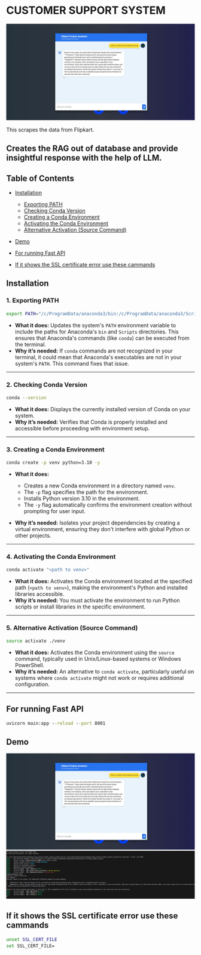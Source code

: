 # **CUSTOMER SUPPORT SYSTEM**

![Alt Text](images/chatbot.jpeg)

This scrapes the data from Flipkart.

Creates the **RAG** out of database and provide insightful response with the help of **LLM**.
---

## Table of Contents

* [Installation](#installation)

  * [Exporting PATH](#exporting-path)
  * [Checking Conda Version](#checking-conda-version)
  * [Creating a Conda Environment](#creating-a-conda-environment)
  * [Activating the Conda Environment](#activating-the-conda-environment)
  * [Alternative Activation (Source Command)](#alternative-activation-source-command)

* [Demo](#demo)

* [For running Fast API](#for-running-fast-api)

* [If it shows the SSL certificate error use these cammands](#if-it-shows-the-ssl-certificate-error-use-these-cammands)

## Installation

### 1. **Exporting PATH**

```bash
export PATH="/c/ProgramData/anaconda3/bin:/c/ProgramData/anaconda3/Scripts:$PATH"
```

* **What it does:**
  Updates the system's `PATH` environment variable to include the paths for Anaconda's `bin` and `Scripts` directories. This ensures that Anaconda's commands (like `conda`) can be executed from the terminal.
* **Why it’s needed:**
  If `conda` commands are not recognized in your terminal, it could mean that Anaconda's executables are not in your system's `PATH`. This command fixes that issue.

---

### 2. **Checking Conda Version**

```bash
conda --version
```

* **What it does:**
  Displays the currently installed version of Conda on your system.
* **Why it’s needed:**
  Verifies that Conda is properly installed and accessible before proceeding with environment setup.

---

### 3. **Creating a Conda Environment**

```bash
conda create -p venv python=3.10 -y
```

* **What it does:**

  * Creates a new Conda environment in a directory named `venv`.
  * The `-p` flag specifies the path for the environment.
  * Installs Python version 3.10 in the environment.
  * The `-y` flag automatically confirms the environment creation without prompting for user input.
* **Why it’s needed:**
  Isolates your project dependencies by creating a virtual environment, ensuring they don't interfere with global Python or other projects.

---

### 4. **Activating the Conda Environment**

```bash
conda activate "<path to venv>"
```

* **What it does:**
  Activates the Conda environment located at the specified path (`<path to venv>`), making the environment's Python and installed libraries accessible.
* **Why it’s needed:**
  You must activate the environment to run Python scripts or install libraries in the specific environment.

---

### 5. **Alternative Activation (Source Command)**

```bash
source activate ./venv
```

* **What it does:**
  Activates the Conda environment using the `source` command, typically used in Unix/Linux-based systems or Windows PowerShell.
* **Why it’s needed:**
  An alternative to `conda activate`, particularly useful on systems where `conda activate` might not work or requires additional configuration.

---

## For running Fast API

```cmd
uvicorn main:app --reload --port 8001
```

## Demo
![Alt Text](images/chatbot.jpeg)
![Alt Text](images/terminal.jpeg)

## If it shows the SSL certificate error use these cammands
```bash
unset SSL_CERT_FILE
set SSL_CERT_FILE=
```